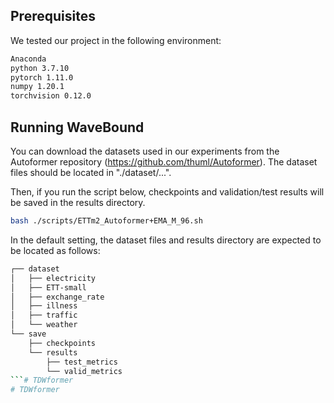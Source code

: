 ## Prerequisites

We tested our project in the following environment:

```bash
Anaconda
python 3.7.10
pytorch 1.11.0
numpy 1.20.1
torchvision 0.12.0
```

## Running WaveBound

You can download the datasets used in our experiments from the Autoformer repository (https://github.com/thuml/Autoformer).
The dataset files should be located in "./dataset/...".

Then, if you run the script below, checkpoints and validation/test results will be saved in the results directory.

```bash
bash ./scripts/ETTm2_Autoformer+EMA_M_96.sh
```

In the default setting, the dataset files and results directory are expected to be located as follows:

```bash
┌── dataset
│   ├── electricity
│   ├── ETT-small
│   ├── exchange_rate
│   ├── illness
│   ├── traffic
│   └── weather
└── save
    ├── checkpoints
    └── results
        ├── test_metrics
        └── valid_metrics
```# TDWformer
# TDWformer
